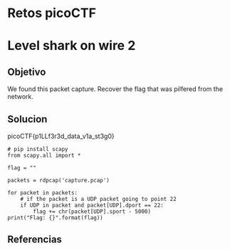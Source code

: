 # Retos picoCTF

# Level shark on wire 2

## Objetivo
We found this packet capture. Recover the flag that was pilfered from the network.

## Solucion
picoCTF{p1LLf3r3d_data_v1a_st3g0}

```
# pip install scapy
from scapy.all import *

flag = ""

packets = rdpcap('capture.pcap')

for packet in packets:
    # if the packet is a UDP packet going to point 22
    if UDP in packet and packet[UDP].dport == 22:
        flag += chr(packet[UDP].sport - 5000)
print("Flag: {}".format(flag))

```

## Referencias


